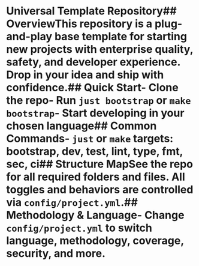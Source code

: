 # Universal Template Repository## OverviewThis repository is a plug-and-play base template for starting new projects with enterprise quality, safety, and developer experience. Drop in your idea and ship with confidence.## Quick Start- Clone the repo- Run `just bootstrap` or `make bootstrap`- Start developing in your chosen language## Common Commands- `just` or `make` targets: bootstrap, dev, test, lint, type, fmt, sec, ci## Structure MapSee the repo for all required folders and files. All toggles and behaviors are controlled via `config/project.yml`.## Methodology & Language- Change `config/project.yml` to switch language, methodology, coverage, security, and more.